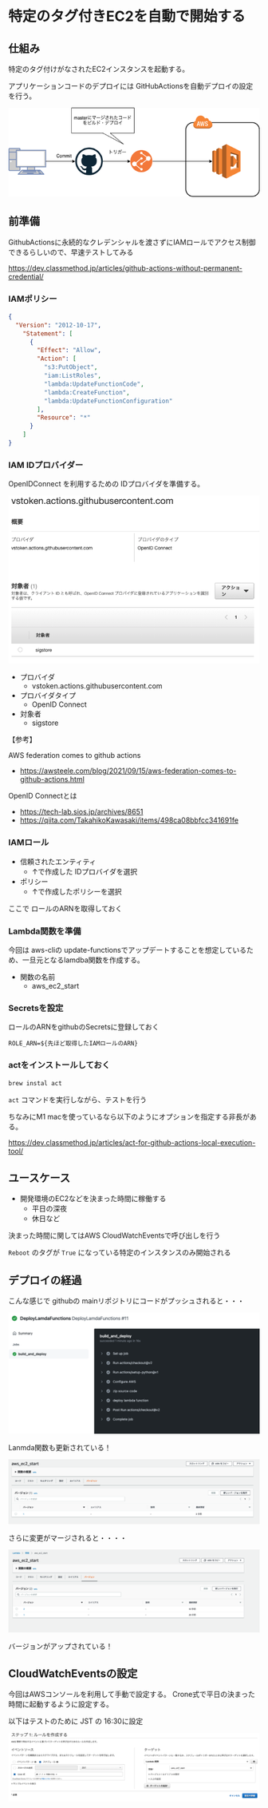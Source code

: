 # 特定のタグ付きEC2を自動で開始する

## 仕組み

特定のタグ付けがなされたEC2インスタンスを起動する。

アプリケーションコードのデプロイには GitHubActionsを自動デプロイの設定を行う。

![デプロイフロー](images/cd.png)

## 前準備

GithubActionsに永続的なクレデンシャルを渡さずにIAMロールでアクセス制御できるらしいので、早速テストしてみる

https://dev.classmethod.jp/articles/github-actions-without-permanent-credential/

### IAMポリシー


```json
{
  "Version": "2012-10-17",
    "Statement": [
      {
        "Effect": "Allow",
        "Action": [
          "s3:PutObject",
          "iam:ListRoles",
          "lambda:UpdateFunctionCode",
          "lambda:CreateFunction",
          "lambda:UpdateFunctionConfiguration"
        ],
        "Resource": "*"
      }
    ]
}
```

### IAM IDプロバイダー

OpenIDConnect を利用するための IDプロバイダを準備する。

![IDプロバイダ](./images/id_provider.png)

- プロバイダ
  - vstoken.actions.githubusercontent.com
- プロバイダタイプ
  - OpenID Connect
- 対象者
  - sigstore

【参考】

AWS federation comes to github actions

- https://awsteele.com/blog/2021/09/15/aws-federation-comes-to-github-actions.html

OpenID Connectとは
- https://tech-lab.sios.jp/archives/8651
- https://qiita.com/TakahikoKawasaki/items/498ca08bbfcc341691fe

### IAMロール

- 信頼されたエンティティ
  - ↑で作成した IDプロバイダを選択
- ポリシー
  - ↑で作成したポリシーを選択

ここで ロールのARNを取得しておく

### Lambda関数を準備

今回は aws-cliの update-functionsでアップデートすることを想定しているため、一旦元となるlamdba関数を作成する。

- 関数の名前
  - aws_ec2_start

### Secretsを設定

ロールのARNをgithubのSecretsに登録しておく

```
ROLE_ARN=${先ほど取得したIAMロールのARN}
```

### actをインストールしておく

```bash
brew instal act
```

`act` コマンドを実行しながら、テストを行う

ちなみにM1 macを使っているなら以下のようにオプションを指定する非長がある。

https://dev.classmethod.jp/articles/act-for-github-actions-local-execution-tool/

## ユースケース

- 開発環境のEC2などを決まった時間に稼働する
  - 平日の深夜
  - 休日など

決まった時間に関してはAWS CloudWatchEventsで呼び出しを行う

`Reboot` のタグが `True` になっている特定のインスタンスのみ開始される

## デプロイの経過

こんな感じで githubの mainリポジトリにコードがプッシュされると・・・

![デプロイパイプライン](images/deploy_process.png)

Lanmda関数も更新されている！

![lambdaの更新確認](images/lambda_update.png)

さらに変更がマージされると・・・・

![lambdaをさらに更新](images/more_update.png)

バージョンがアップされている！


## CloudWatchEventsの設定

今回はAWSコンソールを利用して手動で設定する。
Crone式で平日の決まった時間に起動するように設定する。

以下はテストのために JST の 16:30に設定

![CloudwatchEvents](images/cloudwatch_event.png)
